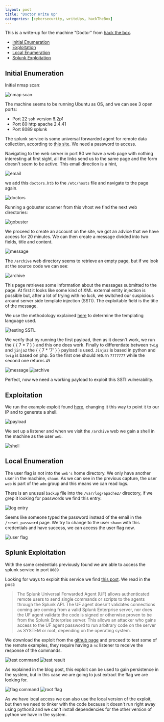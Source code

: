 ```yaml
---
layout: post
title: "Doctor Write Up"
categories: [cybersecurity, writeUps, hackTheBox]
---
```


This is a write-up for the machine "Doctor" from [hack the box](https://www.hackthebox.eu/).

<!-- MarkdownTOC -->

- [Initial Enumeration](#initial-enumeration)
- [Exploitation](#exploitation)
- [Local Enumeration](#local-enumeration)
- [Splunk Exploitation](#splunk-exploitation)

<!-- /MarkdownTOC -->


## Initial Enumeration

Initial nmap scan:

![nmap scan](https://raw.githubusercontent.com/TTWabbit/ttwabbit.github.io/master/static/img/_posts/doctor/doc1.jpg "nmap scan")

The machine seems to be running Ubuntu as OS, and we can see 3 open ports:

- Port 22 ssh version 8.2p1
- Port 80 http apache 2.4.41
- Port 8089 splunk

The splunk service is some universal forwarded agent for remote data collection, according to [this site](https://www.splunk.com/en_us/download/universal-forwarder.html). We need a password to access.

Navigating to the web server in port 80 we have a web page with nothing interesting at first sight, all the links send us to the same page and the form doesn't seem to be active. This email direction is a hint, 

![email](https://raw.githubusercontent.com/TTWabbit/ttwabbit.github.io/master/static/img/_posts/doctor/doc2.jpg "email")

we add this `doctors.htb` to the `/etc/hosts` file and navigate to the page again.

![doctors](https://raw.githubusercontent.com/TTWabbit/ttwabbit.github.io/master/static/img/_posts/doctor/doc3.jpg "doctors login page")

Running a gobuster scanner from this vhost we find the next web directories:

![gobuster](https://raw.githubusercontent.com/TTWabbit/ttwabbit.github.io/master/static/img/_posts/doctor/doc4.jpg "gobuster results")

We proceed to create an account on the site, we got an advice that we have access for 20 minutes. We can then create a message divided into two fields, title and content.

![message](https://raw.githubusercontent.com/TTWabbit/ttwabbit.github.io/master/static/img/_posts/doctor/doc5.jpg "messaging app")

The `/archive` web directory seems to retrieve an empty page, but if we look at the source code we can see:

![archive](https://raw.githubusercontent.com/TTWabbit/ttwabbit.github.io/master/static/img/_posts/doctor/doc6.jpg "archive page")

This page retrieves some information about the messages submitted to the page. At first it looks like some kind of XML external entity injection is possible but, after a lot of trying with no luck, we switched our suspicious around server side template injection (SSTI). The exploitable field is the title of the message.

We use the methodology explained [here](https://github.com/swisskyrepo/PayloadsAllTheThings/tree/master/Server%20Side%20Template%20Injection) to determine the templating language used.

![testing SSTL](https://raw.githubusercontent.com/swisskyrepo/PayloadsAllTheThings/master/Server%20Side%20Template%20Injection/Images/serverside.png "testing SSTL")

We verify that by running the first payload, then as it doesn't work, we run the { { 7 * 7 } } and this one does work. Finally to differentiate between `twig` and `jinja2` the { { 7 * '7' } } payload is used. `Jinja2` is based in python and `twig` is based on php. So the first one should return `7777777` while the second one returns `49`

![message](https://raw.githubusercontent.com/TTWabbit/ttwabbit.github.io/master/static/img/_posts/doctor/doc7.jpg "testing message")
![archive](https://raw.githubusercontent.com/TTWabbit/ttwabbit.github.io/master/static/img/_posts/doctor/doc8.jpg "result of test")

Perfect, now we need a working payload to exploit this SSTI vulnerability.

## Exploitation

We run the example exploit found [here](https://github.com/swisskyrepo/PayloadsAllTheThings/tree/master/Server%20Side%20Template%20Injection#exploit-the-ssti-by-calling-popen-without-guessing-the-offset), changing it this way to point it to our IP and to generate a shell.

![payload](https://raw.githubusercontent.com/TTWabbit/ttwabbit.github.io/master/static/img/_posts/doctor/doc16.png "payload")

We set up a listener and when we visit the `/archive` web we gain a shell in the machine as the user `web`.

![shell](https://raw.githubusercontent.com/TTWabbit/ttwabbit.github.io/master/static/img/_posts/doctor/doc9.jpg "shell")

## Local Enumeration

The user flag is not into the `web's` home directory. We only have another user in the machine, `shaun`. As we can see in the previous capture, the user `web` is part of the `adm` group and this means we can read logs.

There is an unusual `backup` file into the `/var/log/apache2/` directory, if we grep it looking for passwords we find this entry:

![log entry](https://raw.githubusercontent.com/TTWabbit/ttwabbit.github.io/master/static/img/_posts/doctor/doc10.jpg "log entry")

Seems like someone typed the password instead of the email in the `/reset_password` page. We try to change to the user `shaun` with this credentials and have success, we can access the user flag now.

![user flag](https://raw.githubusercontent.com/TTWabbit/ttwabbit.github.io/master/static/img/_posts/doctor/doc11.jpg "user flag")

## Splunk Exploitation

With the same credentials previously found we are able to access the splunk service in port `8089`

Looking for ways to exploit this service we find [this post](https://eapolsniper.github.io/2020/08/14/Abusing-Splunk-Forwarders-For-RCE-And-Persistence/). We read in the post:

>The Splunk Universal Forwarded Agent (UF) allows authenticated remote users to send single commands or scripts to the agents through the Splunk API. The UF agent doesn't validates connections coming are coming from a valid Splunk Enterprise server, nor does the UF agent validate the code is signed or otherwise proven to be from the Splunk Enterprise server. This allows an  attacker who gains access to the UF agent password to run arbitrary code on the server as SYSTEM or root, depending on the operating system.

We download the exploit from the [github page](https://github.com/cnotin/SplunkWhisperer2/tree/master/PySplunkWhisperer2) and proceed to test some of the remote examples, they require having a `nc` listener to receive the response of the commands.

![test command](https://raw.githubusercontent.com/TTWabbit/ttwabbit.github.io/master/static/img/_posts/doctor/doc12.png "test command")
![test result](https://raw.githubusercontent.com/TTWabbit/ttwabbit.github.io/master/static/img/_posts/doctor/doc13.png "test results")

As explained in the blog post, this exploit can be used to gain persistence in the system, but in this case we are going to just extract the flag we are looking for.

![flag command](https://raw.githubusercontent.com/TTWabbit/ttwabbit.github.io/master/static/img/_posts/doctor/doc14.png "flag command")
![root flag](https://raw.githubusercontent.com/TTWabbit/ttwabbit.github.io/master/static/img/_posts/doctor/doc15.png "root flag")

As we have local access we can also use the local version of the exploit, but then we need to tinker with the code because it doesn't run right away using python3 and we can't install dependencies for the other version of python we have in the system.
